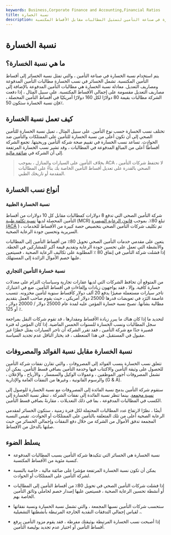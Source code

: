 ```yaml
---
keywords: Business,Corporate Finance and Accounting,Financial Ratios
title: نسبة الخسارة
description: يتم استخدام نسبة الخسارة في صناعة التأمين لتمثيل المطالبات مقابل الأقساط المكتسبة.
---
```


# نسبة الخسارة
## ما هي نسبة الخسارة؟

يتم استخدام نسبة الخسارة في صناعة التأمين ، والتي تمثل نسبة الخسائر إلى أقساط التأمين المكتسبة. تشمل الخسائر في نسب الخسارة مطالبات التأمين المدفوعة ومصاريف التعديل. معادلة نسبة الخسارة هي مطالبات التأمين المدفوعة بالإضافة إلى مصاريف التعديل مقسومة على إجمالي الأقساط المكتسبة. على سبيل المثال ، إذا دفعت الشركة مطالبات بقيمة 80 دولارًا لكل 160 دولارًا أمريكيًا في أقساط التأمين المحصلة ، فإن نسبة الخسارة ستكون 50٪.

## كيف تعمل نسبة الخسارة

تختلف نسب الخسارة حسب نوع التأمين. على سبيل المثال ، تميل نسبة الخسارة للتأمين الصحي إلى أن تكون أعلى من نسبة الخسارة للتأمين على الممتلكات والتأمين ضد الحوادث. تساعد نسب الخسارة في تقييم صحة شركة التأمين وربحيتها. تجمع الشركة أقساطًا أعلى من المبالغ المدفوعة في المطالبات ، وقد تشير نسب الخسارة المرتفعة إلى أن الشركة في [ضائقة مالية](/financial_distress).

> بخلاف التأمين على السيارات والمنازل ، بموجب ACA ، لا تحتفظ شركات التأمين الصحي بالقدرة على تعديل أقساط التأمين الخاصة بك بناءً على المطالبات المقدمة أو تاريخك الطبي.

>

## أنواع نسب الخسارة

### نسبة الخسارة الطبية

شركة التأمين الصحي التي تدفع 8 دولارات كمطالبات مقابل كل 10 دولارات من أقساط التأمين المحصلة لديها [نسبة تكلفة طبية](/medical-cost-ratio) (MCR) تبلغ 80٪. بموجب [قانون الرعاية الميسرة (ACA](/affordable-care-act) ) ، تم تكليف شركات التأمين الصحي بتخصيص حصة كبيرة من الأقساط للخدمات السريرية وتحسين جودة الرعاية الصحية.

يتعين على مقدمي خدمات التأمين الصحي تحويل 80٪ من أقساط التأمين إلى المطالبات والأنشطة التي تعمل على تحسين جودة الرعاية وتقديم قيمة أكبر للمشاركين في الخطة. إذا فشلت شركة التأمين في إنفاق 80 ٪ المطلوبة على تكاليف الرعاية الصحية ، فسيتعين عليها خصم الأموال الزائدة إلى المستهلك.

### نسبة خسارة التأمين التجاري

من المتوقع أن تحافظ الشركات التي لديها عقارات تجارية وسياسات التزام على معدلات خسارة كافية. وإلا ، فقد يواجهون زيادات وإلغاءات في أقساط التأمين. ضع في اعتبارك تاجر سيارات مستعملة صغيرًا يدفع 20 ألف دولار كأقساط سنوية لتأمين مخزونه. تتسبب عاصفة البَرَد في تعويضات قدرها 25000 دولار أمريكي ، حيث يقوم صاحب العمل بتقديم مطالبة بشأنها. تصبح نسبة خسارة المؤمن عليه لمدة عام 25000 دولار / 20000 دولار ، أو 125 ٪.

لتحديد ما إذا كان هناك ما يبرر زيادة الأقساط ومقدارها ، قد تقوم شركات النقل بمراجعة سجل المطالبات ونسب الخسارة للسنوات الخمس الماضية. إذا كان المؤمن له فترة قصيرة جدًا مع شركة التأمين ، فقد تقرر الشركة أن تاجر السيارات يمثل خطرًا غير مقبول في المستقبل. في هذا المنعطف ، قد يختار الناقل عدم تجديد السياسة.

## نسبة الخسارة مقابل نسبة الفوائد والمصروفات

تتعلق نسب الخسارة بنسب الفوائد إلى المصروفات ، والتي تقارن نفقات شركة التأمين للحصول على وثيقة التأمين والاكتتاب فيها وخدمة التأمين بصافي قسط التأمين. يمكن أن تشمل المصروفات أجور الموظفين ، وعمولات الوكيل والسمسار ، والأرباح ، والإعلان ، والرسوم القانونية ، وغيرها من النفقات العامة والإدارية (G & A).

ستقوم شركة التأمين بدمج نسبة الفائدة إلى المصروفات مع نسبة الخسارة للوصول إلى [نسبة مجمعة](/combinedratio). بينما تنظر نسبة الفائدة إلى نفقات الشركة ، تنظر نسبة الخسارة إلى الكسب في المطالبات المدفوعة ، بما في ذلك التعديلات ، مقارنةً بصافي قسط التأمين.

أيضًا ، نظرًا لارتفاع عدد المطالبات المحتملة لكل فترة زمنية ، ستكون الخسائر لمقدمي الرعاية الصحية أعلى من تلك المتعلقة بالتأمين على الممتلكات أو الحوادث. تقيس النسبة المجمعة تدفق الأموال من الشركة من خلال دفع النفقات وإجمالي الخسائر من حيث صلتها بالدخل من الأقساط.

## يسلط الضوء

- نسبة الخسارة هي الخسائر التي تتكبدها شركة التأمين بسبب المطالبات المدفوعة كنسبة مئوية من الأقساط المكتسبة.

- يمكن أن تكون نسبة الخسارة المرتفعة مؤشرا على ضائقة مالية ، خاصة بالنسبة لشركة التأمين على الممتلكات أو الحوادث.

- إذا فشلت شركات التأمين الصحي في تحويل 80٪ من أقساط التأمين إلى المطالبات أو أنشطة تحسين الرعاية الصحية ، فسيتعين عليها إصدار خصم لحاملي وثائق التأمين الخاصة بهم.

- ستحسب شركات التأمين نسبها المجمعة ، والتي تشمل نسبة الخسارة ونسبة نفقاتها ، لقياس إجمالي التدفقات النقدية الخارجة المرتبطة بأنشطتها التشغيلية.

- إذا أصبحت نسب الخسارة المرتبطة بوثيقتك مفرطة ، فقد يقوم مزود التأمين برفع أقساط التأمين أو اختيار عدم تجديد بوليصة التأمين.

